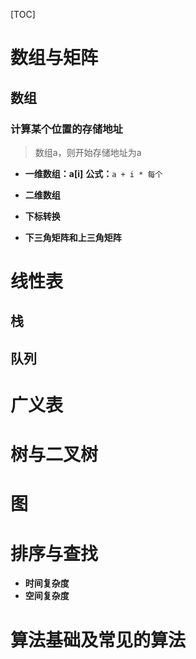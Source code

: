 [TOC]

# 数组与矩阵

## 数组
### 计算某个位置的存储地址
> 数组a，则开始存储地址为a

* **一维数组：a[i]**
**公式：**`a + i * 每个`

* **二维数组**

* **下标转换**
* **下三角矩阵和上三角矩阵**

# 线性表
## 栈

## 队列

# 广义表

# 树与二叉树

# 图

# 排序与查找
* **时间复杂度**
* **空间复杂度**

# 算法基础及常见的算法

